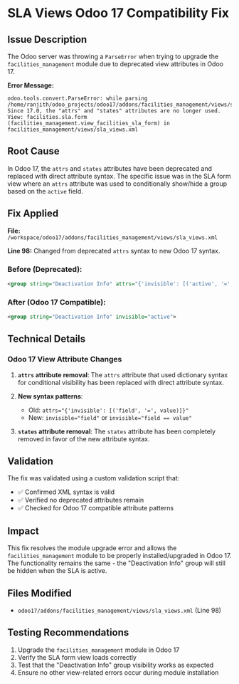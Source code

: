 # SLA Views Odoo 17 Compatibility Fix

## Issue Description

The Odoo server was throwing a `ParseError` when trying to upgrade the `facilities_management` module due to deprecated view attributes in Odoo 17.

**Error Message:**
```
odoo.tools.convert.ParseError: while parsing /home/ranjith/odoo_projects/odoo17/addons/facilities_management/views/sla_views.xml:5
Since 17.0, the "attrs" and "states" attributes are no longer used.
View: facilities.sla.form (facilities_management.view_facilities_sla_form) in facilities_management/views/sla_views.xml
```

## Root Cause

In Odoo 17, the `attrs` and `states` attributes have been deprecated and replaced with direct attribute syntax. The specific issue was in the SLA form view where an `attrs` attribute was used to conditionally show/hide a group based on the `active` field.

## Fix Applied

**File:** `/workspace/odoo17/addons/facilities_management/views/sla_views.xml`

**Line 98:** Changed from deprecated `attrs` syntax to new Odoo 17 syntax.

### Before (Deprecated):
```xml
<group string="Deactivation Info" attrs="{'invisible': [('active', '=', True)]}">
```

### After (Odoo 17 Compatible):
```xml
<group string="Deactivation Info" invisible="active">
```

## Technical Details

### Odoo 17 View Attribute Changes

1. **`attrs` attribute removal**: The `attrs` attribute that used dictionary syntax for conditional visibility has been replaced with direct attribute syntax.

2. **New syntax patterns**:
   - Old: `attrs="{'invisible': [('field', '=', value)]}"`
   - New: `invisible="field"` or `invisible="field == value"`

3. **`states` attribute removal**: The `states` attribute has been completely removed in favor of the new attribute syntax.

## Validation

The fix was validated using a custom validation script that:
- ✅ Confirmed XML syntax is valid
- ✅ Verified no deprecated attributes remain
- ✅ Checked for Odoo 17 compatible attribute patterns

## Impact

This fix resolves the module upgrade error and allows the `facilities_management` module to be properly installed/upgraded in Odoo 17. The functionality remains the same - the "Deactivation Info" group will still be hidden when the SLA is active.

## Files Modified

- `odoo17/addons/facilities_management/views/sla_views.xml` (Line 98)

## Testing Recommendations

1. Upgrade the `facilities_management` module in Odoo 17
2. Verify the SLA form view loads correctly
3. Test that the "Deactivation Info" group visibility works as expected
4. Ensure no other view-related errors occur during module installation
